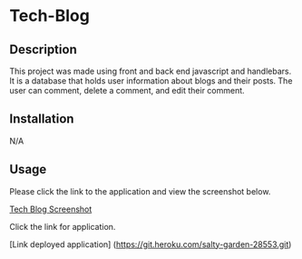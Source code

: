 # Tech-Blog

## Description

This project was made using front and back end javascript and handlebars. It is a database that holds user information about blogs and their posts. The user can comment, delete a comment, and edit their comment. 
## Installation
N/A

## Usage
Please click the link to the application and view the screenshot below. 

[Tech Blog Screenshot](<images/tech blog.png>)

Click the link for application. 

[Link deployed application] (https://git.heroku.com/salty-garden-28553.git)
